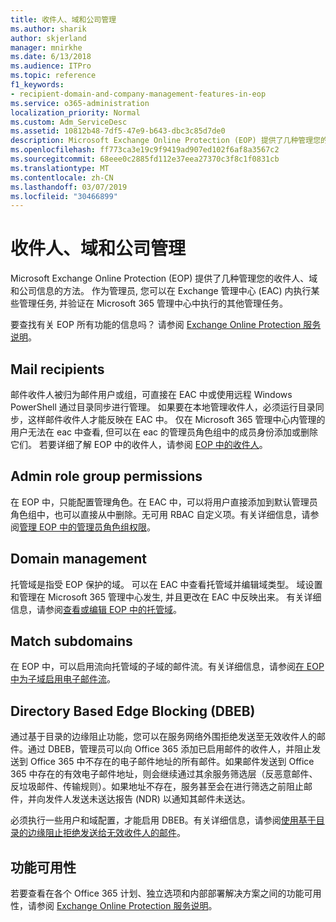 ```yaml
---
title: 收件人、域和公司管理
ms.author: sharik
author: skjerland
manager: mnirkhe
ms.date: 6/13/2018
ms.audience: ITPro
ms.topic: reference
f1_keywords:
- recipient-domain-and-company-management-features-in-eop
ms.service: o365-administration
localization_priority: Normal
ms.custom: Adm_ServiceDesc
ms.assetid: 10812b48-7df5-47e9-b643-dbc3c85d7de0
description: Microsoft Exchange Online Protection (EOP) 提供了几种管理您的收件人、域和公司信息的方法。 作为管理员, 您可以在 Exchange 管理中心 (EAC) 内执行某些管理任务, 并验证在 Microsoft 365 管理中心中执行的其他管理任务。
ms.openlocfilehash: ff773ca3e19c9f9419ad907ed102f6af8a3567c2
ms.sourcegitcommit: 68eee0c2885fd112e37eea27370c3f8c1f0831cb
ms.translationtype: MT
ms.contentlocale: zh-CN
ms.lasthandoff: 03/07/2019
ms.locfileid: "30466899"
---
```

# <a name="recipient-domain-and-company-management"></a>收件人、域和公司管理

Microsoft Exchange Online Protection (EOP) 提供了几种管理您的收件人、域和公司信息的方法。 作为管理员, 您可以在 Exchange 管理中心 (EAC) 内执行某些管理任务, 并验证在 Microsoft 365 管理中心中执行的其他管理任务。
  
要查找有关 EOP 所有功能的信息吗？ 请参阅 [Exchange Online Protection 服务说明](exchange-online-protection-service-description.md)。
  
## <a name="mail-recipients"></a>Mail recipients
<a name="BKMK_mailrecipients"> </a>

邮件收件人被归为邮件用户或组，可直接在 EAC 中或使用远程 Windows PowerShell 通过目录同步进行管理。 如果要在本地管理收件人，必须运行目录同步，这样邮件收件人才能反映在 EAC 中。 仅在 Microsoft 365 管理中心内管理的用户无法在 eac 中查看, 但可以在 eac 的管理员角色组中的成员身份添加或删除它们。 若要详细了解 EOP 中的收件人，请参阅 [EOP 中的收件人](https://go.microsoft.com/fwlink/p/?LinkId=280011)。
  
## <a name="admin-role-group-permissions"></a>Admin role group permissions
<a name="BKMK_adminrolegrouppermissions"> </a>

在 EOP 中，只能配置管理角色。在 EAC 中，可以将用户直接添加到默认管理员角色组中，也可以直接从中删除。无可用 RBAC 自定义项。有关详细信息，请参阅[管理 EOP 中的管理员角色组权限](https://go.microsoft.com/fwlink/p/?LinkId=282238)。
  
## <a name="domain-management"></a>Domain management
<a name="BKMK_domainmanagement"> </a>

托管域是指受 EOP 保护的域。 可以在 EAC 中查看托管域并编辑域类型。 域设置和管理在 Microsoft 365 管理中心发生, 并且更改在 EAC 中反映出来。 有关详细信息，请参阅[查看或编辑 EOP 中的托管域](https://go.microsoft.com/fwlink/p/?LinkId=282239)。
  
## <a name="match-subdomains"></a>Match subdomains
<a name="BKMK_EOP_Match_Subdomains"> </a>

在 EOP 中，可以启用流向托管域的子域的邮件流。有关详细信息，请参阅[在 EOP 中为子域启用电子邮件流](https://go.microsoft.com/fwlink/p/?LinkId=397213)。 
  
## <a name="directory-based-edge-blocking-dbeb"></a>Directory Based Edge Blocking (DBEB)
<a name="BKMK_DBEB"> </a>

通过基于目录的边缘阻止功能，您可以在服务网络外围拒绝发送至无效收件人的邮件。通过 DBEB，管理员可以向 Office 365 添加已启用邮件的收件人，并阻止发送到 Office 365 中不存在的电子邮件地址的所有邮件。如果邮件发送到 Office 365 中存在的有效电子邮件地址，则会继续通过其余服务筛选层（反恶意邮件、反垃圾邮件、传输规则）。如果地址不存在，服务甚至会在进行筛选之前阻止邮件，并向发件人发送未送达报告 (NDR) 以通知其邮件未送达。 
  
必须执行一些用户和域配置，才能启用 DBEB。有关详细信息，请参阅[使用基于目录的边缘阻止拒绝发送给无效收件人的邮件](https://go.microsoft.com/fwlink/p/?LinkId=390676)。
  
## <a name="feature-availability"></a>功能可用性
<a name="BKMK_DBEB"> </a>

若要查看在各个 Office 365 计划、独立选项和内部部署解决方案之间的功能可用性，请参阅 [Exchange Online Protection 服务说明](exchange-online-protection-service-description.md)。
  

